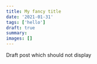 ```yaml
---
title: My fancy title
date: '2021-01-31'
tags: ['hello']
draft: true
summary:
images: []
---
```

Draft post which should not display
